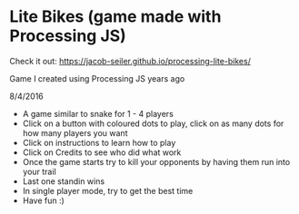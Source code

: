 # Lite Bikes (game made with Processing JS)

Check it out: https://jacob-seiler.github.io/processing-lite-bikes/

Game I created using Processing JS years ago

8/4/2016

-   A game similar to snake for 1 - 4 players
-   Click on a button with coloured dots to play, click on as many dots for how many players you want
-   Click on instructions to learn how to play
-   Click on Credits to see who did what work
-   Once the game starts try to kill your opponents by having them run into your trail
-   Last one standin wins
-   In single player mode, try to get the best time
-   Have fun :)
